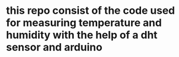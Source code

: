 # this repo consist of the code used for measuring temperature and humidity with the help of a dht sensor and arduino
